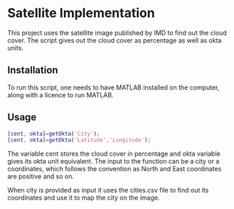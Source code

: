 # Satellite Implementation
This project uses the satellite image published by IMD to find out the cloud cover. The script gives out the cloud cover as percentage as well as okta units.

## Installation
To run this script, one needs to have MATLAB installed on the computer, along with a licence to run MATLAB.

## Usage

```matlab 
[cent, okta]=getOkta('City');
[cent, okta]=getOkta('Latitude','Longitude');
```

The variable cent stores the cloud cover in percentage and okta variable gives its okta unit equivalent.
The input to the function can be a city or a coordinates, which follows the convention as North and East coordinates are positive and so on.

When city is provided as input it uses the cities.csv file to find out its coordinates and use it to map the city on the image.